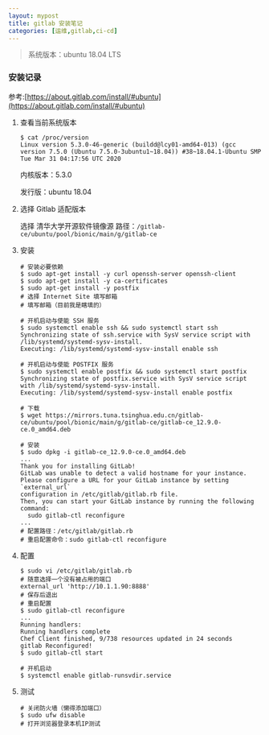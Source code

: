 ```yaml
---
layout: mypost
title: gitlab 安装笔记
categories: [运维,gitlab,ci-cd]
---
```


> 系统版本：ubuntu 18.04 LTS

### 安装记录

参考:[https://about.gitlab.com/install/#ubuntu](https://about.gitlab.com/install/#ubuntu)

1. 查看当前系统版本

    ```shell
    $ cat /proc/version
    Linux version 5.3.0-46-generic (buildd@lcy01-amd64-013) (gcc version 7.5.0 (Ubuntu 7.5.0-3ubuntu1~18.04)) #38~18.04.1-Ubuntu SMP Tue Mar 31 04:17:56 UTC 2020
    ```

    内核版本：5.3.0

    发行版：ubuntu 18.04

2. 选择 Gitlab 适配版本

    选择 清华大学开源软件镜像源 路径：`/gitlab-ce/ubuntu/pool/bionic/main/g/gitlab-ce`

3. 安装

    ```shell
    # 安装必要依赖
    $ sudo apt-get install -y curl openssh-server openssh-client
    $ sudo apt-get install -y ca-certificates
    $ sudo apt-get install -y postfix
    # 选择 Internet Site 填写邮箱
    # 填写邮箱（目前我是瞎填的）

    # 开机启动与使能 SSH 服务
    $ sudo systemctl enable ssh && sudo systemctl start ssh
    Synchronizing state of ssh.service with SysV service script with /lib/systemd/systemd-sysv-install.
    Executing: /lib/systemd/systemd-sysv-install enable ssh

    # 开机启动与使能 POSTFIX 服务
    $ sudo systemctl enable postfix && sudo systemctl start postfix
    Synchronizing state of postfix.service with SysV service script with /lib/systemd/systemd-sysv-install.
    Executing: /lib/systemd/systemd-sysv-install enable postfix

    # 下载
    $ wget https://mirrors.tuna.tsinghua.edu.cn/gitlab-ce/ubuntu/pool/bionic/main/g/gitlab-ce/gitlab-ce_12.9.0-ce.0_amd64.deb

    # 安装
    $ sudo dpkg -i gitlab-ce_12.9.0-ce.0_amd64.deb
    ...
    Thank you for installing GitLab!
    GitLab was unable to detect a valid hostname for your instance.
    Please configure a URL for your GitLab instance by setting `external_url`
    configuration in /etc/gitlab/gitlab.rb file.
    Then, you can start your GitLab instance by running the following command:
      sudo gitlab-ctl reconfigure
    ...
    # 配置路径：/etc/gitlab/gitlab.rb
    # 重启配置命令：sudo gitlab-ctl reconfigure
    ```

4. 配置

    ```shell
    $ sudo vi /etc/gitlab/gitlab.rb
    # 随意选择一个没有被占用的端口
    external_url 'http://10.1.1.90:8888'
    # 保存后退出
    # 重启配置
    $ sudo gitlab-ctl reconfigure
    ...
    Running handlers:
    Running handlers complete
    Chef Client finished, 9/738 resources updated in 24 seconds
    gitlab Reconfigured!
    $ sudo gitlab-ctl start

    # 开机启动
    $ systemctl enable gitlab-runsvdir.service

    ```

5. 测试

   ```shell
   # 关闭防火墙（懒得添加端口）
   $ sudo ufw disable
   # 打开浏览器登录本机IP测试
   ```
